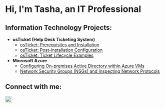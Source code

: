<h1>Hi, I'm Tasha, an IT Professional</a></h1>

<h2> Information Technology Projects:</h2>

- <b>osTicket (Help Desk Ticketing System)</b>
  - [osTicket: Prerequisites and Installation](https://github.com/Followmetly6/osticket-prereqs)
  - [osTicket: Post-Installation Configuration](https://github.com/Followmetly6/post-install-config)
  - [osTicket: Ticket Lifecycle Examples](https://github.com/Followmetly6/ticket-lifecycle)
- <b>Microsoft Azure</b>
  - [Configuring On-premises Active Directory within Azure VMs](https://github.com/Followmetly6/configure-ad)
  - [Network Security Groups (NSGs) and Inspecting Network Protocols](https://github.com/Followmetly6/azure-network-protocols)

<h2> Connect with me:</h2>

[<img align="left" alt="Josh | LinkedIn" width="22px" src="https://cdn.jsdelivr.net/npm/simple-icons@v3/icons/linkedin.svg" />][linkedin]

[linkedin]: https://linkedin.com/in/tasha-reese-1075362bb/


<!--
**Followmetly6/Followmetly6** is a ✨ _special_ ✨ repository because its `README.md` (this file) appears on your GitHub profile.

Here are some ideas to get you started:

- 🔭 I’m currently working on ...
- 🌱 I’m currently learning ...
- 👯 I’m looking to collaborate on ...
- 🤔 I’m looking for help with ...
- 💬 Ask me about ...
- 📫 How to reach me: ...
- 😄 Pronouns: ...
- ⚡ Fun fact: ...
-->
